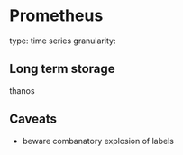 # Prometheus

type: time series
granularity:

## Long term storage

thanos

## Caveats

* beware combanatory explosion of labels
